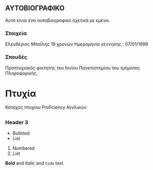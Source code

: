 ## ΑΥΤΟΒΙΟΓΡΑΦΙΚΟ 

Αυτό είναι ένα αυτοβιογραφικό σχετικά με εμένα.


### Στοιχεία 

Ελευθέριος Μπαΐλης 
19 χρονών
Ημερομηνία γέννησης : 07/01/1999

### Σπουδές 

Προπτυχιακός φοιτητής του Ιονίου Πανεπιστημίου του τμήματος Πληροφορικής.






# Πτυχία 

Κάτοχος πτυχίου Proficiency Αγγλικών 
## 
### Header 3

- Bulleted
- List

1. Numbered
2. List

**Bold** and _Italic_ and `Code` text


